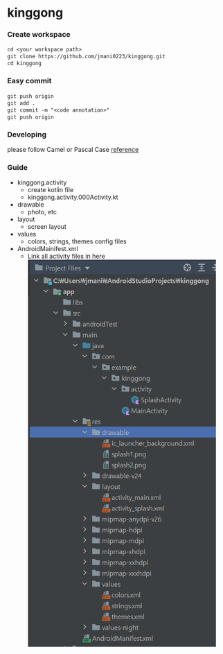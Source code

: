 # kinggong

### Create workspace
```
cd <your workspace path>
git clone https://github.com/jmani0223/kinggong.git
cd kinggong
```

### Easy commit
``` shell
git push origin
git add .
git commit -m "<code annotation>"
git push origin
```

### Developing

please follow Camel or Pascal Case 
[reference](https://lcw126.tistory.com/260)

### Guide
+ kinggong.activity
  + create kotlin file
  + kinggong.activity.000Activity.kt
+ drawable
  - photo, etc
+ layout
  - screen layout
+ values
  + colors, strings, themes config files
+ AndroidMainifest.xml
  + Link all activity files in here 
![file tree](./img/tree.png)
